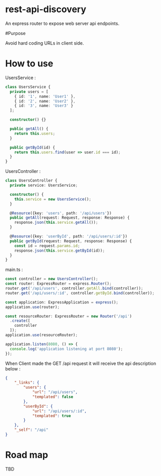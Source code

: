 # rest-api-discovery
An express router to expose web server api endpoints.

#Purpose

Avoid hard coding URLs in client side.

# How to use

UsersService :
```typescript
class UsersService {
  private users = [
    { id: '1', name: 'User1' },
    { id: '2', name: 'User2' },
    { id: '3', name: 'User3' }
  ];

  constructor() {}

  public getAll() {
    return this.users;
  }

  public getById(id) {
    return this.users.find(user => user.id === id);
  }
}
```

UsersController :
```typescript
class UsersController {
  private service: UsersService;

  constructor() {
    this.service = new UsersService();
  }

  @Resource({key: 'users', path: '/api/users'})
  public getAll(request: Request, response: Response) {
    response.json(this.service.getAll());
  }

  @Resource({key: 'userById', path: '/api/users/:id'})
  public getById(request: Request, response: Response) {
    const id = request.params.id;
    response.json(this.service.getById(id));
  }
}
```

main.ts :
```typescript
const controller = new UsersController();
const router: ExpressRouter = express.Router();
router.get('/api/users', controller.getAll.bind(controller));
router.get('/api/users/:id', controller.getById.bind(controller));

const application: ExpressApplication = express();
application.use(router);

const resourceRouter: ExpressRouter = new Router('/api')
  .create([
    controller
  ]);
application.use(resourceRouter);

application.listen(8080, () => {
  console.log('application listening at port 8080');
});
```

When Client made the GET /api request it will receive the api description below :
```json
{
    "_links": {
        "users": {
            "url": "/api/users",
            "templated": false
        },
        "userById": {
            "url": "/api/users/:id",
            "templated": true
        }
    },
    "_self": "/api"
}
```

# Road map

TBD